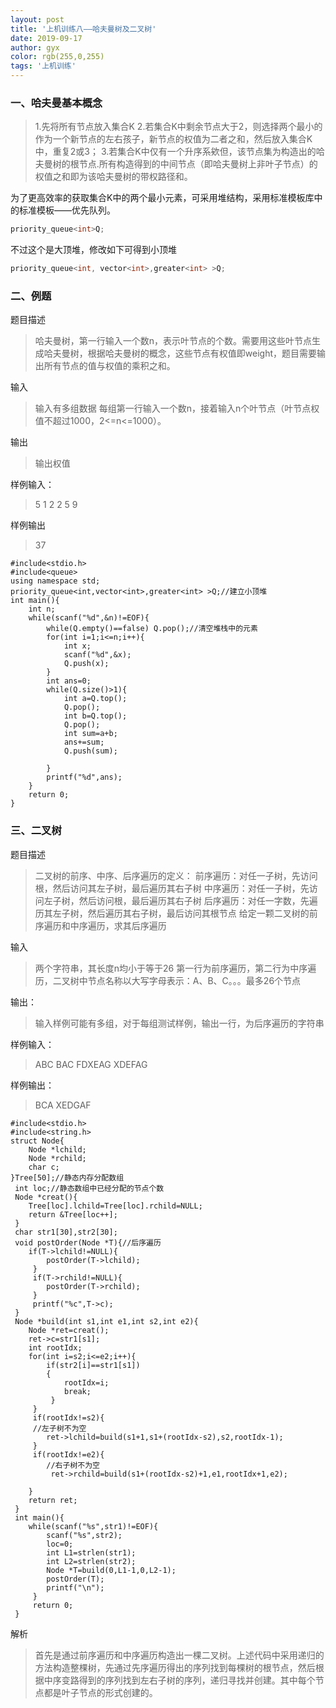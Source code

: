 ```yaml
---
layout: post
title: '上机训练八——哈夫曼树及二叉树'
date: 2019-09-17
author: gyx
color: rgb(255,0,255)
tags: '上机训练'
---
```


### 一、哈夫曼基本概念

>1.先将所有节点放入集合K
>2.若集合K中剩余节点大于2，则选择两个最小的作为一个新节点的左右孩子，新节点的权值为二者之和，然后放入集合K中，重复2或3；
>3.若集合K中仅有一个升序系欸但，该节点集为构造出的哈夫曼树的根节点.所有构造得到的中间节点（即哈夫曼树上非叶子节点）的权值之和即为该哈夫曼树的带权路径和。

为了更高效率的获取集合K中的两个最小元素，可采用堆结构，采用标准模板库中的标准模板——优先队列。
```c
priority_queue<int>Q;
```
 不过这个是大顶堆，修改如下可得到小顶堆
 ```c
 priority_queue<int, vector<int>,greater<int> >Q;
 ```
 
 
 ### 二、例题
 
 题目描述
 
 > 哈夫曼树，第一行输入一个数n，表示叶节点的个数。需要用这些叶节点生成哈夫曼树，根据哈夫曼树的概念，这些节点有权值即weight，题目需要输出所有节点的值与权值的乘积之和。

输入

>输入有多组数据
>每组第一行输入一个数n，接着输入n个叶节点（叶节点权值不超过1000，2<=n<=1000）。

输出

>输出权值

样例输入：
>5
>1 2 2 5 9

样例输出
>37


```
#include<stdio.h>
#include<queue>
using namespace std;
priority_queue<int,vector<int>,greater<int> >Q;//建立小顶堆 
int main(){
	int n;
	while(scanf("%d",&n)!=EOF){
		while(Q.empty()==false) Q.pop();//清空堆栈中的元素
		for(int i=1;i<=n;i++){
			int x;
			scanf("%d",&x);
			Q.push(x);
		} 
		int ans=0;
		while(Q.size()>1){
			int a=Q.top();
			Q.pop();
			int b=Q.top();
			Q.pop();
			int sum=a+b;
			ans+=sum;
			Q.push(sum);
			
		}
		printf("%d",ans);
	}
	return 0;
} 
```

### 三、二叉树

题目描述
>二叉树的前序、中序、后序遍历的定义：
>前序遍历：对任一子树，先访问根，然后访问其左子树，最后遍历其右子树
>中序遍历：对任一子树，先访问左子树，然后访问根，最后遍历其右子树
>后序遍历：对任一字数，先遍历其左子树，然后遍历其右子树，最后访问其根节点
>给定一颗二叉树的前序遍历和中序遍历，求其后序遍历

输入
>两个字符串，其长度n均小于等于26
>第一行为前序遍历，第二行为中序遍历，二叉树中节点名称以大写字母表示：A、B、C。。。最多26个节点

输出：
>输入样例可能有多组，对于每组测试样例，输出一行，为后序遍历的字符串

样例输入：
>ABC
>BAC
>FDXEAG
>XDEFAG

样例输出：
>BCA
>XEDGAF

```
#include<stdio.h>
#include<string.h>
struct Node{
	Node *lchild;
	Node *rchild;
	char c;
}Tree[50];//静态内存分配数组
 int loc;//静态数组中已经分配的节点个数
 Node *creat(){
 	Tree[loc].lchild=Tree[loc].rchild=NULL;
 	return &Tree[loc++];
 } 
 char str1[30],str2[30];
 void postOrder(Node *T){//后序遍历 
 	if(T->lchild!=NULL){
 		postOrder(T->lchild);
	 }
	 if(T->rchild!=NULL){
	 	postOrder(T->rchild);
	 }
	 printf("%c",T->c);
 }
 Node *build(int s1,int e1,int s2,int e2){
 	Node *ret=creat();
 	ret->c=str1[s1];
 	int rootIdx;
 	for(int i=s2;i<=e2;i++){
 		if(str2[i]==str1[s1])
 		{
 			rootIdx=i;
 			break;
		 }
	 }
	 if(rootIdx!=s2){
	 //左子树不为空
	 	ret->lchild=build(s1+1,s1+(rootIdx-s2),s2,rootIdx-1); 
	 }
	 if(rootIdx!=e2){
	 	//右子树不为空
		 ret->rchild=build(s1+(rootIdx-s2)+1,e1,rootIdx+1,e2); 
	 
	}
	return ret;
 } 
 int main(){
 	while(scanf("%s",str1)!=EOF){
 		scanf("%s",str2);
 		loc=0;
 		int L1=strlen(str1);
 		int L2=strlen(str2);
 		Node *T=build(0,L1-1,0,L2-1);
 		postOrder(T);
 		printf("\n");
	 }
	 return 0;
 }
  ```
  
  
 解析
 >首先是通过前序遍历和中序遍历构造出一棵二叉树。上述代码中采用递归的方法构造整棵树，先通过先序遍历得出的序列找到每棵树的根节点，然后根据中序变路得到的序列找到左右子树的序列，递归寻找并创建。其中每个节点都是叶子节点的形式创建的。